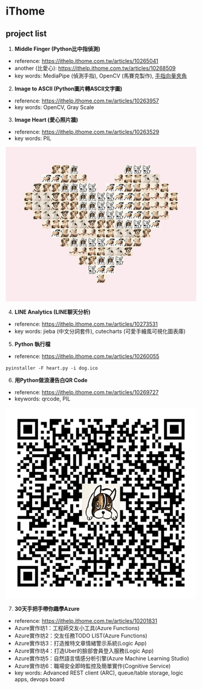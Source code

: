 # iThome

## project list

1. **Middle Finger (Python比中指偵測)**

- reference: https://ithelp.ithome.com.tw/articles/10265041
- another (比愛心): https://ithelp.ithome.com.tw/articles/10268509
- key words: MediaPipe (偵測手指), OpenCV (馬賽克製作), [手指向量夾角](https://codechina.csdn.net/EricLee/handpose_x/-/issues/3)

2. **Image to ASCII (Python圖片轉ASCII文字圖)**

- reference: https://ithelp.ithome.com.tw/articles/10263957
- key words: OpenCV, Gray Scale

3. **Image Heart (愛心照片牆)**

- reference: https://ithelp.ithome.com.tw/articles/10263529
- key words: PIL

![dog heart](image-heart.jpg)

4. **LINE Analytics (LINE聊天分析)**

- reference: https://ithelp.ithome.com.tw/articles/10273531
- key words: jieba (中文分詞套件), cutecharts (可愛手繪風可視化圖表庫)

5. **Python 執行檔**

- reference: https://ithelp.ithome.com.tw/articles/10260055
```
pyinstaller -F heart.py -i dog.ico
```

6. **用Python做浪漫告白QR Code**

- reference: https://ithelp.ithome.com.tw/articles/10269727
- keywords: qrcode, PIL

![qrcode](qrcode.png)

7. **30天手把手帶你趣學Azure**

- reference: https://ithelp.ithome.com.tw/articles/10201831
- Azure實作坊1：工程師交友小工具(Azure Functions)
- Azure實作坊2：交友任務TODO LIST(Azure Functions)
- Azure實作坊3：打造推特文章情緒警示系統(Logic App)
- Azure實作坊4：打造Uber的臉部會員登入服務(Logic App)
- Azure實作坊5：自然語言情感分析引擎(Azure Machine Learning Studio)
- Azure實作坊6：職場安全即時監控及簡單實作(Cognitive Service)
- key words: Advanced REST client (ARC), queue/table storage, logic apps, devops board
